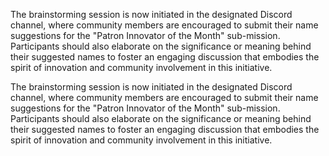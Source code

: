 

The brainstorming session is now initiated in the designated Discord channel, where community members are encouraged to submit their name suggestions for the "Patron Innovator of the Month" sub-mission. Participants should also elaborate on the significance or meaning behind their suggested names to foster an engaging discussion that embodies the spirit of innovation and community involvement in this initiative.

The brainstorming session is now initiated in the designated Discord channel, where community members are encouraged to submit their name suggestions for the "Patron Innovator of the Month" sub-mission. Participants should also elaborate on the significance or meaning behind their suggested names to foster an engaging discussion that embodies the spirit of innovation and community involvement in this initiative.